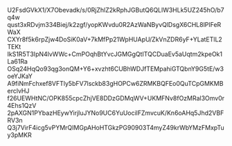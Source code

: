 U2FsdGVkX1/X7Obevadk/s/0RjZhlZ2kRphJGButQ6QLlW3HLk5UZ245hO/b7q4w
qust3xRDvjm334Biej/k2zgf/yopKWvdu0R2AzWaNByvQlDsgX6CHL8lPIFeRWaX
CXYr8f5k6rpZjw4DoSiK0aV+7kMfPp21WpHUApU/ZkVnZDR6yF+YLatETlL2TEKt
IkS1R5T3IpN4lvWWc+CmPOqhBtYvcJGMGgQtITQCDuaEv5aUqtm2kpeOk1La61Ra
OSq24HqQo93qg3onQM+Y6+xvzht6CUBhWDJfTEMpahiGTQbnY9G5tE/w3oeYJKaY
A9fiNmFchxef8VFTly5bFV7lsckb83gHOPCw6ZRMKBQFEo0QuTCpGMKMBerclvHJ
f26UEWHtNC/OPK855cpcZhjVE8DDzGDMqWV+UKMFNv8fOzMRal3Omv0r4Ehs1QzV
2pAXGN1PYbazHEywYirjluJYNo9UC6YuUocilFZmvcuK/Kn6oAHq5Jhd2VBFRV3n
Q3j7VirF4icg5vPYMrQIMGpAHoHTGkzPG90903T4myZ49krWbYMzFMxpTuy3pMKR
